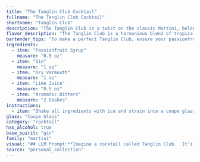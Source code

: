 ```yaml
---
title: "The Tanglin Club Cocktail"
fullname: "The Tanglin Club Cocktail"
shortname: "Tanglin Club"
description: "The Tanglin Club is a twist on the classic Martini, belonging to the Martini family. Its origin is likely Singapore, drawing inspiration from the colonial era Tanglin Club, a prestigious social club. The addition of passionfruit syrup and lime juice adds a tropical touch to the traditional dry Martini. "
flavor_description: "The Tanglin Club is a harmonious blend of tropical sweetness and dry botanicals.  Passionfruit syrup delivers a vibrant, tangy sweetness that's balanced by the crisp dryness of gin and vermouth.  Lime juice adds a refreshing acidity, while aromatic bitters provide a subtle complexity.  The result is a complex yet refreshing cocktail with a bright and invigorating finish. "
bartender_tips: "To make a perfect Tanglin Club, ensure your passionfruit syrup is homemade for the freshest flavor. Use a good quality gin and dry vermouth. Shake vigorously with ice to chill and dilute properly.  A good quality aromatic bitters adds complexity, but don't overdo it.  Finish with a fresh lime wheel for a citrusy aroma. "
ingredients:
  - item: "Passionfruit Syrup"
    measure: "0.5 oz"
  - item: "Gin"
    measure: "1 oz"
  - item: "Dry Vermouth"
    measure: "1 oz"
  - item: "Lime Juice"
    measure: "0.5 oz"
  - item: "Aromatic Bitters"
    measure: "2 Dashes"
instructions:
  - item: "Shake all ingredients with ice and strain into a coupe glass."
glass: "Coupe Glass"
category: "cocktail"
has_alcohol: true
base_spirit: "gin"
family: "martini"
visual: "## LLM Prompt:**Imagine a cocktail called Tanglin Club.  It's a beautiful blend of vibrant colors and refreshing aromas. Describe the appearance of this cocktail, focusing on the following:*** **Color:**  What color is the drink? Is it a single shade, or does it have layers of color? How would you describe the hue -  bright, muted, deep?* **Texture:**  Is the drink clear, cloudy, or have a distinct foam or froth?  * **Garnish:**  What garnish would best compliment the Tanglin Club? Is it a fruit slice, a sprig of herbs, or something more unique?* **Glass:**  What type of glass would best showcase the Tanglin Club?  A coupe, a martini glass, a rocks glass? **Bonus:**  Can you capture the essence of the Tanglin Club with a single, evocative image? "
source: "personal_collection"
---
```


